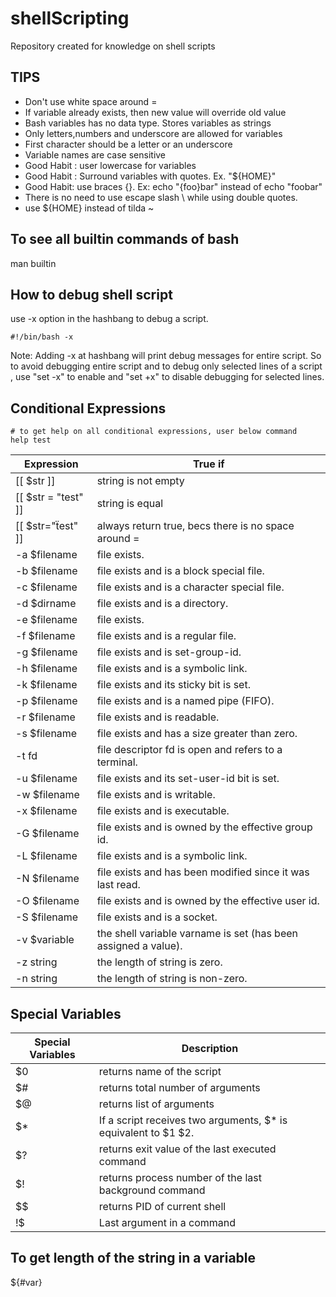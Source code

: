 # shellScripting

Repository created for knowledge on shell scripts

## TIPS
* Don't use white space around =
* If variable already exists, then new value will override old value
* Bash variables has no data type. Stores variables as strings
* Only letters,numbers and underscore are allowed for variables
* First character should be a letter or an underscore
* Variable names are case sensitive
* Good Habit : user lowercase for variables
* Good Habit : Surround variables with quotes. Ex. "${HOME}"
* Good Habit: use braces {}. Ex: echo "{foo}bar" instead of echo "foobar"
* There is no need to use escape slash \ while using double quotes. 
* use ${HOME} instead of tilda ~


## To see all builtin commands of bash
man builtin

## How to debug shell script
use -x option in the hashbang to debug a script.
```
#!/bin/bash -x
```
Note: Adding -x at hashbang will print debug messages for entire script. So to avoid debugging entire script and to debug only selected lines of a script , use "set -x" to enable and "set +x" to disable debugging for selected lines. 

## Conditional Expressions
```
# to get help on all conditional expressions, user below command
help test
```

|Expression  | True if                          |
|------------|----------------------------------|
| [[ $str ]] | string is not empty |
| [[ $str = "test" ]] | string is equal |
| [[ $str="ẗest" ]] | always return true, becs there is no space around = |
| -a $filename | file exists. |
| -b $filename | file exists and is a block special file. |
| -c $filename | file exists and is a character special file. |
| -d $dirname | file exists and is a directory.  |
| -e $filename | file exists. |
| -f $filename | file exists and is a regular file.  |
| -g $filename | file exists and is set-group-id. |
| -h $filename | file exists and is a symbolic link.|
| -k $filename | file exists and its sticky bit is set.  |
| -p $filename | file exists and is a named pipe (FIFO).  |
| -r $filename | file exists and is readable.  |
| -s $filename | file exists and has a size greater than zero.  |
| -t fd   | file descriptor fd is open and refers to a terminal.  |
| -u $filename | file exists and its set-user-id bit is set. |
| -w $filename | file exists and is writable. |
| -x $filename | file exists and is executable.  |
| -G $filename | file exists and is owned by the effective group id.  |
| -L $filename | file exists and is a symbolic link. |
| -N $filename | file exists and has been modified since it was last read. |
| -O $filename | file exists and is owned by the effective user id. |
| -S $filename | file exists and is a socket.  |
| -v $variable | the shell variable varname is set (has been assigned a value).   |
| -z string | the length of string is zero. |
| -n string | the length of string is non-zero. |


## Special Variables

| Special Variables | Description                                     |
|----|----------------------------------------------------------------|
| $0 | returns name of the script                                     |
| $# | returns total number of arguments                              |
| $@ | returns list of arguments                                      |
| $* | If a script receives two arguments, $* is equivalent to $1 $2. |
| $? | returns exit value of the last executed command                |
| $! | returns process number of the last background command          |
| $$ | returns PID of current shell                                   |
| !$ | Last argument in a command                                     |

## To get length of the string in a variable
${#var}

